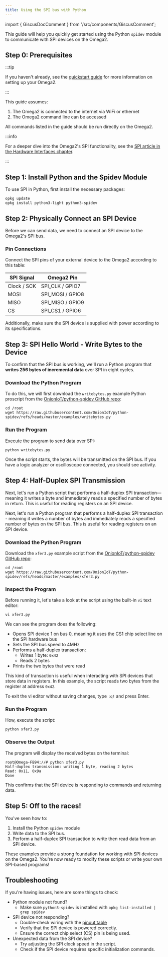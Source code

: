 ```yaml
---
title: Using the SPI bus with Python
---
```


import { GiscusDocComment } from '/src/components/GiscusComment';

This guide will help you quickly get started using the Python `spidev` module to communicate with SPI devices on the Omega2.

## Step 0: Prerequisites

:::tip

If you haven't already, see the [quickstart guide](/quickstart/intro) for more information on setting up your Omega2.

:::

This guide assumes:
1. The Omega2 is connected to the internet via WiFi or ethernet
2. The Omega2 command line can be accessed

All commands listed in the guide should be run directly on the Omega2.

:::info

For a deeper dive into the Omega2's SPI functionality, see the [SPI article in the Hardware Interfaces chapter](/hardware-interfaces/spi.md).

:::

## Step 1: Install Python and the Spidev Module

To use SPI in Python, first install the necessary packages:

```
opkg update
opkg install python3-light python3-spidev
```

<!-- TODO: add a step where the user chooses between harware SPI or the sw spi? -->

## Step 2: Physically Connect an SPI Device

Before we can send data, we need to connect an SPI device to the Omega2's SPI bus.

### Pin Connections

Connect the SPI pins of your external device to the Omega2 according to this table:

| SPI Signal  | Omega2 Pin       |
|-------------|------------------|
| Clock / SCK | SPI_CLK / GPIO7  |
| MOSI        | SPI_MOSI / GPIO8 |
| MISO        | SPI_MISO / GPIO9 |
| CS          | SPI_CS1 / GPIO6  |


Additionally, make sure the SPI device is supplied with power according to its specifications.

## Step 3: SPI Hello World - Write Bytes to the Device

To confirm that the SPI bus is working, we'll run a Python program that **writes 256 bytes of incremental data** over SPI in eight cycles.


### Download the Python Program

To do this, we will first download the `writebytes.py` example Python proscript from the [OnionIoT/python-spidev GitHub repo](https://github.com/OnionIoT/python-spidev/blob/master/examples/writebytes.py):

```
cd /root
wget https://raw.githubusercontent.com/OnionIoT/python-spidev/refs/heads/master/examples/writebytes.py
```

### Run the Program 

Execute the program to send data over SPI:
```
python writebytes.py
```

Once the script starts, the bytes will be transmitted on the SPI bus. If you have a logic analyzer or oscilloscope connected, you should see activity.

<!-- TODO: add screenhot output of logic analyzer? -->

## Step 4: Half-Duplex SPI Transmission

Next, let's run a Python script that performs a half-duplex SPI transaction—meaning it writes a byte and immediately reads a specified number of bytes in return. This is useful for reading registers on an SPI device.

Next, let's run a Python program that performs a half-duplex SPI transaction - meaning it writes a number of bytes and immediately reads a specified number of bytes on the SPI bus. This is useful for reading registers on an SPI device.

### Download the Python Program

Download the `xfer3.py` example script from the [OnionIoT/python-spidev GitHub repo](https://github.com/OnionIoT/python-spidev/blob/master/examples/xfer3.py):

```
cd /root
wget https://raw.githubusercontent.com/OnionIoT/python-spidev/refs/heads/master/examples/xfer3.py
```

### Inspect the Program

Before running it, let's take a look at the script using the built-in `vi` text editor:

```
vi xfer3.py
```

We can see the program does the following:
- Opens SPI device 1 on bus 0, meaning it uses the CS1 chip select line on the SPI hardware bus
- Sets the SPI bus speed to 4MHz
- Performs a half-duplex transaction:
    - Writes 1 byte: `0x42`
    - Reads 2 bytes
- Prints the two bytes that were read

This kind of transaction is useful when interacting with SPI devices that store data in registers. In this example, the script reads two bytes from the register at address `0x42`.

To exit the vi editor without saving changes, type `:q!` and press Enter.

### Run the Program 

How, execute the script:

```
python xfer3.py
```

### Observe the Output 
The program will display the received bytes on the terminal:

```
root@Omega-FB94://# python xfer3.py
Half-duplex transmission: writing 1 byte, reading 2 bytes
Read: 0x11, 0x9a
Done
```

<!-- TODO: confirm above output -->

This confirms that the SPI device is responding to commands and returning data.



## Step 5: Off to the races!

You've seen how to:
1. Install the Python `spidev` module
2. Write data to the SPI bus.
3. Perform a half-duplex SPI transaction to write then read data from an SPI device.

These examples provide a strong foundation for working with SPI devices on the Omega2. You're now ready to modify these scripts or write your own SPI-based programs!

## Troubleshooting

If you're having issues, here are some things to check:

- Python module not found? 
    - Make sure `python3-spidev` is installed with `opkg list-installed | grep spidev`
- SPI device not responding?
    - Double-check wiring with the [pinout table](#pin-connections)
    - Verify that the SPI device is powered correctly.
    - Ensure the correct chip select (CS) pin is being used.
- Unexpected data from the SPI device?
    - Try adjusting the SPI clock speed in the script.
    - Check if the SPI device requires specific initialization commands.


<GiscusDocComment />